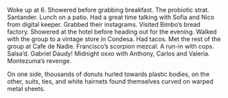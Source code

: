 Woke up at 6\. Showered before grabbing breakfast. The probiotic strat. Santander. Lunch on a patio. Had a great time talking with Sofia and Nico from digital keeper. Grabbed their instagrams. Visited Bimbo’s bread factory. Showered at the hotel before heading out for the evening. Walked with the group to a vintage store in Condesa. Had tacos. Met the rest of the group at Cafe de Nadie. Francisco’s scorpion mezcal. A run-in with cops. Salsa’d. Gabriel Daudy\! Midnight oxxo with Anthony, Carlos and Valeria. Montezuma’s revenge.

On one side, thousands of donuts hurled towards plastic bodies, on the other, suits, ties, and white hairnets found themselves curved on warped metal sheets.
